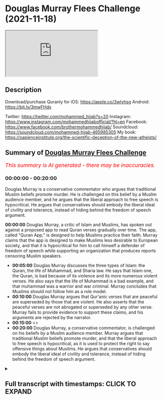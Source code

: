 # Douglas Murray Flees Challenge (2021-11-18)

<iframe loading='lazy' allow='autoplay' src='https://www.youtube.com/embed/QK2p2GdD7cs'></iframe>

## Description

Download/purchase Quranly for iOS: https://apple.co/3wIyhsg Android: https://bit.ly/3mwFHdx 

Twitter: https://twitter.com/mohammed_hijab?s=20
Instagram: https://www.instagram.com/mohammedhijabofficial/?hl=en
Facebook: https://www.facebook.com/brothermohammedhijab/
Soundcloud: https://soundcloud.com/mohammed-hijab-465985305
My book: https://sapienceinstitute.org/the-scientific-deception-of-the-new-atheists/

## Summary of [Douglas Murray Flees Challenge](https://www.youtube.com/watch?v=QK2p2GdD7cs)


*<span style="color:red; font-size:125%">This summary is AI generated - there may be inaccuracies</span>. [](/)*

### <a onclick="modifyYTiframeseektime('0')">00:00:00</a> - <a onclick="modifyYTiframeseektime('1200')">00:20:00</a>

Douglas Murray is a conservative commentator who argues that traditional Muslim beliefs promote murder. He is challenged on this belief by a Muslim audience member, and he argues that the liberal approach to free speech is hypocritical. He argues that conservatives should embody the liberal ideal of civility and tolerance, instead of hiding behind the freedom of speech argument.

**<a onclick="modifyYTiframeseektime('0')">00:00:00</a>** Douglas Murray, a critic of Islam and Muslims, has spoken out against a proposed app to read Quran verses gradually over time. The app, called "Quran App," is designed to help Muslims practice their faith. Murray claims that the app is designed to make Muslims less desirable to European society, and that it is hypocritical for him to call himself a defender of freedom of speech while supporting an organization that produces reports censoring Muslim speakers.
* **<a onclick="modifyYTiframeseektime('300')">00:05:00</a>** Douglas Murray discusses the three types of Islam: the Quran, the life of Muhammad, and Sharia law. He says that Islam one, the Quran, is bad because of its violence and its more numerous violent verses. He also says that the life of Muhammad is a bad example, and that muhammad was a warrior and war criminal. Murray concludes that Muslims should not follow him as a role model.
* **<a onclick="modifyYTiframeseektime('600')">00:10:00</a>** Douglas Murray argues that Qur'anic verses that are peaceful are superseded by those that are violent. He also asserts that the peaceful verses are not abrogated or superseded by any other verse. Murray fails to provide evidence to support these claims, and his arguments are rejected by the narrator.
* **<a onclick="modifyYTiframeseektime('900')">00:15:00</a>** <>
* **<a onclick="modifyYTiframeseektime('1200')">00:20:00</a>** Douglas Murray, a conservative commentator, is challenged on his beliefs by a Muslim audience member. Murray argues that traditional Muslim beliefs promote murder, and that the liberal approach to free speech is hypocritical, as it is used to protect the right to say offensive things about Muslims. He argues that conservatives should embody the liberal ideal of civility and tolerance, instead of hiding behind the freedom of speech argument.

<details><summary><h2>Full transcript with timestamps: CLICK TO EXPAND</h2></summary>

<a onclick="modifyYTiframeseektime('0')">0:00:00</a> [Music]  
<a onclick="modifyYTiframeseektime('5')">0:00:05</a> go to kuala lude app inshallah the app  
<a onclick="modifyYTiframeseektime('7')">0:00:07</a> tracks versus pages and time spent  
<a onclick="modifyYTiframeseektime('10')">0:00:10</a> reading and the verses to pages function  
<a onclick="modifyYTiframeseektime('12')">0:00:12</a> takes you from reading a few verses a  
<a onclick="modifyYTiframeseektime('14')">0:00:14</a> day to a few pages a day this project is  
<a onclick="modifyYTiframeseektime('17')">0:00:17</a> for the real enthusiasts if there's  
<a onclick="modifyYTiframeseektime('19')">0:00:19</a> enough of us out there this will become  
<a onclick="modifyYTiframeseektime('21')">0:00:21</a> the future of quran apps and support the  
<a onclick="modifyYTiframeseektime('24')">0:00:24</a> project if you can inshaallah may allah  
<a onclick="modifyYTiframeseektime('26')">0:00:26</a> bless all of you  
<a onclick="modifyYTiframeseektime('31')">0:00:31</a> how are you guys doing now many of you  
<a onclick="modifyYTiframeseektime('33')">0:00:33</a> will be aware  
<a onclick="modifyYTiframeseektime('34')">0:00:34</a> many of you will be aware of the back  
<a onclick="modifyYTiframeseektime('36')">0:00:36</a> and forth i've had with one douglas  
<a onclick="modifyYTiframeseektime('38')">0:00:38</a> murray now for you who don't know this  
<a onclick="modifyYTiframeseektime('40')">0:00:40</a> man is a british journalist but he has  
<a onclick="modifyYTiframeseektime('42')">0:00:42</a> been given a platform by the likes of  
<a onclick="modifyYTiframeseektime('43')">0:00:43</a> the bbc the spectator he has been part  
<a onclick="modifyYTiframeseektime('46')">0:00:46</a> of the  
<a onclick="modifyYTiframeseektime('47')">0:00:47</a> neoconservative movement in britain and  
<a onclick="modifyYTiframeseektime('50')">0:00:50</a> in the west and has been a voice against  
<a onclick="modifyYTiframeseektime('52')">0:00:52</a> uh i would say islam and muslims for  
<a onclick="modifyYTiframeseektime('54')">0:00:54</a> some time a critic of islam and muslims  
<a onclick="modifyYTiframeseektime('57')">0:00:57</a> for some time in fact let me read  
<a onclick="modifyYTiframeseektime('59')">0:00:59</a> something to you  
<a onclick="modifyYTiframeseektime('60')">0:01:00</a> to give you a flavor of what this man is  
<a onclick="modifyYTiframeseektime('62')">0:01:02</a> all about he says conditions for muslims  
<a onclick="modifyYTiframeseektime('65')">0:01:05</a> in europe must be made harder across the  
<a onclick="modifyYTiframeseektime('66')">0:01:06</a> board he says europe must look like  
<a onclick="modifyYTiframeseektime('69')">0:01:09</a> a less attractive proposition  
<a onclick="modifyYTiframeseektime('72')">0:01:12</a> from long before we were first attacked  
<a onclick="modifyYTiframeseektime('75')">0:01:15</a> it should have been made plain that  
<a onclick="modifyYTiframeseektime('76')">0:01:16</a> people who come into europe are here  
<a onclick="modifyYTiframeseektime('78')">0:01:18</a> under our rules and not theirs  
<a onclick="modifyYTiframeseektime('80')">0:01:20</a> he says where a mosque has become a  
<a onclick="modifyYTiframeseektime('82')">0:01:22</a> center of hate it should be closed and  
<a onclick="modifyYTiframeseektime('84')">0:01:24</a> pulled down if that means that some  
<a onclick="modifyYTiframeseektime('86')">0:01:26</a> muslims don't have a mosque to go to  
<a onclick="modifyYTiframeseektime('89')">0:01:29</a> then they'll have to realize that they  
<a onclick="modifyYTiframeseektime('91')">0:01:31</a> aren't owed one now the first part of  
<a onclick="modifyYTiframeseektime('94')">0:01:34</a> that sentence  
<a onclick="modifyYTiframeseektime('95')">0:01:35</a> that conditions for muslims in europe  
<a onclick="modifyYTiframeseektime('97')">0:01:37</a> must be made harder across the board  
<a onclick="modifyYTiframeseektime('99')">0:01:39</a> it's  
<a onclick="modifyYTiframeseektime('100')">0:01:40</a> so  
<a onclick="modifyYTiframeseektime('101')">0:01:41</a> anti-western ideology  
<a onclick="modifyYTiframeseektime('103')">0:01:43</a> so  
<a onclick="modifyYTiframeseektime('104')">0:01:44</a> anti-enlightenment ideology if we're  
<a onclick="modifyYTiframeseektime('106')">0:01:46</a> talking about equality if we're talking  
<a onclick="modifyYTiframeseektime('108')">0:01:48</a> minority rights all of these things it  
<a onclick="modifyYTiframeseektime('110')">0:01:50</a> goes against those  
<a onclick="modifyYTiframeseektime('113')">0:01:53</a> things now i'm not asking douglas murray  
<a onclick="modifyYTiframeseektime('116')">0:01:56</a> to become a muslim i mean we invite all  
<a onclick="modifyYTiframeseektime('119')">0:01:59</a> of the world to islam to the worship of  
<a onclick="modifyYTiframeseektime('121')">0:02:01</a> one god of course and that it does  
<a onclick="modifyYTiframeseektime('123')">0:02:03</a> include douglas murray but what i would  
<a onclick="modifyYTiframeseektime('126')">0:02:06</a> for now at least like to see is douglas  
<a onclick="modifyYTiframeseektime('128')">0:02:08</a> murray being  
<a onclick="modifyYTiframeseektime('130')">0:02:10</a> self-consistent with his own principles  
<a onclick="modifyYTiframeseektime('132')">0:02:12</a> because this is a man who i  
<a onclick="modifyYTiframeseektime('135')">0:02:15</a> i'm going to have to say as it is  
<a onclick="modifyYTiframeseektime('137')">0:02:17</a> is nothing but a hypocrite he is a  
<a onclick="modifyYTiframeseektime('140')">0:02:20</a> hypocrite  
<a onclick="modifyYTiframeseektime('141')">0:02:21</a> he makes himself out to be some kind of  
<a onclick="modifyYTiframeseektime('143')">0:02:23</a> a bastion  
<a onclick="modifyYTiframeseektime('145')">0:02:25</a> for freedom of speech and expression but  
<a onclick="modifyYTiframeseektime('147')">0:02:27</a> he's a co-founder of  
<a onclick="modifyYTiframeseektime('149')">0:02:29</a> an organization called the henry jackson  
<a onclick="modifyYTiframeseektime('152')">0:02:32</a> organization  
<a onclick="modifyYTiframeseektime('153')">0:02:33</a> he's the co-founder of an organization  
<a onclick="modifyYTiframeseektime('155')">0:02:35</a> that produces reports on a yearly basis  
<a onclick="modifyYTiframeseektime('159')">0:02:39</a> and these reports in fact are an attempt  
<a onclick="modifyYTiframeseektime('163')">0:02:43</a> to  
<a onclick="modifyYTiframeseektime('164')">0:02:44</a> account organizations which have muslim  
<a onclick="modifyYTiframeseektime('168')">0:02:48</a> speakers  
<a onclick="modifyYTiframeseektime('169')">0:02:49</a> in universities and he states or not him  
<a onclick="modifyYTiframeseektime('172')">0:02:52</a> but the report states for example  
<a onclick="modifyYTiframeseektime('174')">0:02:54</a> extremist hate preachers have  
<a onclick="modifyYTiframeseektime('177')">0:02:57</a> near unfettered access to students  
<a onclick="modifyYTiframeseektime('180')">0:03:00</a> and by that of course he means with his  
<a onclick="modifyYTiframeseektime('182')">0:03:02</a> understanding of  
<a onclick="modifyYTiframeseektime('183')">0:03:03</a> extremism  
<a onclick="modifyYTiframeseektime('185')">0:03:05</a> anything that goes against western  
<a onclick="modifyYTiframeseektime('187')">0:03:07</a> ideological or enlightenment values so  
<a onclick="modifyYTiframeseektime('189')">0:03:09</a> you see here this is really it's  
<a onclick="modifyYTiframeseektime('191')">0:03:11</a> enraging it's enraging how these  
<a onclick="modifyYTiframeseektime('195')">0:03:15</a> individuals that speak about freedom of  
<a onclick="modifyYTiframeseektime('197')">0:03:17</a> speech  
<a onclick="modifyYTiframeseektime('198')">0:03:18</a> are attempting  
<a onclick="modifyYTiframeseektime('200')">0:03:20</a> to do actions words or have words and  
<a onclick="modifyYTiframeseektime('202')">0:03:22</a> actions  
<a onclick="modifyYTiframeseektime('203')">0:03:23</a> do produce reports which have the net  
<a onclick="modifyYTiframeseektime('206')">0:03:26</a> effect and entailment of curtailing  
<a onclick="modifyYTiframeseektime('209')">0:03:29</a> freedom of speech for a minority group  
<a onclick="modifyYTiframeseektime('213')">0:03:33</a> which is the muslims he in fact or not  
<a onclick="modifyYTiframeseektime('215')">0:03:35</a> him but the report states  
<a onclick="modifyYTiframeseektime('218')">0:03:38</a> that failure by university to apply  
<a onclick="modifyYTiframeseektime('221')">0:03:41</a> there's been a failure by university to  
<a onclick="modifyYTiframeseektime('223')">0:03:43</a> apply prevent duties now for those who  
<a onclick="modifyYTiframeseektime('225')">0:03:45</a> don't know or maybe live abroad prevent  
<a onclick="modifyYTiframeseektime('227')">0:03:47</a> is the government's counter-terrorism  
<a onclick="modifyYTiframeseektime('229')">0:03:49</a> strategy so here we have a situation  
<a onclick="modifyYTiframeseektime('232')">0:03:52</a> where the henry jackson society which is  
<a onclick="modifyYTiframeseektime('234')">0:03:54</a> co-founded by douglas murray is  
<a onclick="modifyYTiframeseektime('236')">0:03:56</a> producing these reports and these  
<a onclick="modifyYTiframeseektime('239')">0:03:59</a> reports aim to vilify label or otherwise  
<a onclick="modifyYTiframeseektime('243')">0:04:03</a> cancel  
<a onclick="modifyYTiframeseektime('244')">0:04:04</a> yes  
<a onclick="modifyYTiframeseektime('245')">0:04:05</a> cancel  
<a onclick="modifyYTiframeseektime('246')">0:04:06</a> muslim speakers traditionalist orthodox  
<a onclick="modifyYTiframeseektime('249')">0:04:09</a> speakers  
<a onclick="modifyYTiframeseektime('250')">0:04:10</a> from speaking in universities because  
<a onclick="modifyYTiframeseektime('252')">0:04:12</a> they're afraid that they have quote  
<a onclick="modifyYTiframeseektime('254')">0:04:14</a> unfettered access to students  
<a onclick="modifyYTiframeseektime('257')">0:04:17</a> students were talking about what age 18  
<a onclick="modifyYTiframeseektime('259')">0:04:19</a> to 21 adult students  
<a onclick="modifyYTiframeseektime('261')">0:04:21</a> so in this situation here  
<a onclick="modifyYTiframeseektime('264')">0:04:24</a> clearly murray and co  
<a onclick="modifyYTiframeseektime('266')">0:04:26</a> are using  
<a onclick="modifyYTiframeseektime('267')">0:04:27</a> the guise of terrorism to vilify a  
<a onclick="modifyYTiframeseektime('270')">0:04:30</a> community and to inhibit freedom of  
<a onclick="modifyYTiframeseektime('274')">0:04:34</a> speech  
<a onclick="modifyYTiframeseektime('275')">0:04:35</a> don't talk to me about freedom of speech  
<a onclick="modifyYTiframeseektime('278')">0:04:38</a> what kind of censoring is this  
<a onclick="modifyYTiframeseektime('281')">0:04:41</a> you coward you are a coward  
<a onclick="modifyYTiframeseektime('283')">0:04:43</a> and this is you know why it's clear to  
<a onclick="modifyYTiframeseektime('285')">0:04:45</a> me that you are a coward and that you  
<a onclick="modifyYTiframeseektime('287')">0:04:47</a> are afraid of public engagement and  
<a onclick="modifyYTiframeseektime('289')">0:04:49</a> debate  
<a onclick="modifyYTiframeseektime('290')">0:04:50</a> because when it came to me challenging  
<a onclick="modifyYTiframeseektime('292')">0:04:52</a> you on twitter for a discussion  
<a onclick="modifyYTiframeseektime('295')">0:04:55</a> when i came to challenge you on twitter  
<a onclick="modifyYTiframeseektime('297')">0:04:57</a> for a discussion or debate let's be  
<a onclick="modifyYTiframeseektime('299')">0:04:59</a> straightforward with you because we  
<a onclick="modifyYTiframeseektime('300')">0:05:00</a> don't see i  
<a onclick="modifyYTiframeseektime('301')">0:05:01</a> what did you say you made the excuses  
<a onclick="modifyYTiframeseektime('304')">0:05:04</a> you call me anti-semitic you call me all  
<a onclick="modifyYTiframeseektime('305')">0:05:05</a> these words because i'm anti-zionist  
<a onclick="modifyYTiframeseektime('308')">0:05:08</a> because i am pro-palestinian unashamedly  
<a onclick="modifyYTiframeseektime('311')">0:05:11</a> so  
<a onclick="modifyYTiframeseektime('312')">0:05:12</a> you will never find a statement of mine  
<a onclick="modifyYTiframeseektime('314')">0:05:14</a> and the whole public record which  
<a onclick="modifyYTiframeseektime('316')">0:05:16</a> amounts to anti-semitism but you cowered  
<a onclick="modifyYTiframeseektime('319')">0:05:19</a> even if i was a fully fledged  
<a onclick="modifyYTiframeseektime('322')">0:05:22</a> anti-semite and hated jews  
<a onclick="modifyYTiframeseektime('324')">0:05:24</a> which we believe in islam it's not  
<a onclick="modifyYTiframeseektime('326')">0:05:26</a> possible to do or you shouldn't do  
<a onclick="modifyYTiframeseektime('327')">0:05:27</a> because the prophet himself married the  
<a onclick="modifyYTiframeseektime('329')">0:05:29</a> jews i fear  
<a onclick="modifyYTiframeseektime('330')">0:05:30</a> you didn't know that did you and he even  
<a onclick="modifyYTiframeseektime('332')">0:05:32</a> he condemned anti-semitism which i have  
<a onclick="modifyYTiframeseektime('335')">0:05:35</a> videos on my channel doing the same  
<a onclick="modifyYTiframeseektime('337')">0:05:37</a> thing  
<a onclick="modifyYTiframeseektime('338')">0:05:38</a> but if this is your excuse why are you  
<a onclick="modifyYTiframeseektime('340')">0:05:40</a> discussing with anjim chowdhury  
<a onclick="modifyYTiframeseektime('342')">0:05:42</a> let's take a picture let's take a look  
<a onclick="modifyYTiframeseektime('344')">0:05:44</a> at a picture of you discussing with  
<a onclick="modifyYTiframeseektime('345')">0:05:45</a> anjim chowdhury  
<a onclick="modifyYTiframeseektime('347')">0:05:47</a> anjem chowdhury is widely recognized in  
<a onclick="modifyYTiframeseektime('349')">0:05:49</a> the muslim community as someone who  
<a onclick="modifyYTiframeseektime('352')">0:05:52</a> belongs to the radical fringes someone  
<a onclick="modifyYTiframeseektime('355')">0:05:55</a> who has not condemned isis not condemned  
<a onclick="modifyYTiframeseektime('358')">0:05:58</a> al-qaeda not condemned these groups in  
<a onclick="modifyYTiframeseektime('361')">0:06:01</a> many ways as sympathetic to those groups  
<a onclick="modifyYTiframeseektime('364')">0:06:04</a> and you have you have had a discussion  
<a onclick="modifyYTiframeseektime('366')">0:06:06</a> with him but you with me  
<a onclick="modifyYTiframeseektime('369')">0:06:09</a> what now you're getting cold feet you're  
<a onclick="modifyYTiframeseektime('370')">0:06:10</a> getting a bit scared  
<a onclick="modifyYTiframeseektime('372')">0:06:12</a> what is your excuse  
<a onclick="modifyYTiframeseektime('373')">0:06:13</a> that i'm not qualified  
<a onclick="modifyYTiframeseektime('375')">0:06:15</a> i think you'll find that i'm much more  
<a onclick="modifyYTiframeseektime('377')">0:06:17</a> qualified on these topics than you are  
<a onclick="modifyYTiframeseektime('379')">0:06:19</a> especially islam what are your  
<a onclick="modifyYTiframeseektime('380')">0:06:20</a> qualifications in islam  
<a onclick="modifyYTiframeseektime('382')">0:06:22</a> what are your qualifications in islam  
<a onclick="modifyYTiframeseektime('385')">0:06:25</a> what is your training in islam  
<a onclick="modifyYTiframeseektime('388')">0:06:28</a> what background you've written two books  
<a onclick="modifyYTiframeseektime('390')">0:06:30</a> to my knowledge about islam but what is  
<a onclick="modifyYTiframeseektime('392')">0:06:32</a> your qualification to speak about such a  
<a onclick="modifyYTiframeseektime('394')">0:06:34</a> topic like theology  
<a onclick="modifyYTiframeseektime('396')">0:06:36</a> huh tell me now  
<a onclick="modifyYTiframeseektime('398')">0:06:38</a> you come to me humbly as a student  
<a onclick="modifyYTiframeseektime('401')">0:06:41</a> that's the only relationship you can  
<a onclick="modifyYTiframeseektime('403')">0:06:43</a> have with me when it comes to the  
<a onclick="modifyYTiframeseektime('404')">0:06:44</a> religion of islam you come to me humbly  
<a onclick="modifyYTiframeseektime('407')">0:06:47</a> cross-legged  
<a onclick="modifyYTiframeseektime('409')">0:06:49</a> as a student in front of me and i will  
<a onclick="modifyYTiframeseektime('411')">0:06:51</a> tell you about islam the rulings the  
<a onclick="modifyYTiframeseektime('413')">0:06:53</a> books that i've memorized the language  
<a onclick="modifyYTiframeseektime('415')">0:06:55</a> that i know  
<a onclick="modifyYTiframeseektime('416')">0:06:56</a> the years that i've spent in the islamic  
<a onclick="modifyYTiframeseektime('418')">0:06:58</a> seminary and the degrees that i've  
<a onclick="modifyYTiframeseektime('419')">0:06:59</a> acquired you're not in my league on  
<a onclick="modifyYTiframeseektime('421')">0:07:01</a> these issues don't even pretend to be  
<a onclick="modifyYTiframeseektime('423')">0:07:03</a> and how dare you try and attack the  
<a onclick="modifyYTiframeseektime('425')">0:07:05</a> quran and say the book the measly  
<a onclick="modifyYTiframeseektime('427')">0:07:07</a> pathetic little book that you have  
<a onclick="modifyYTiframeseektime('430')">0:07:10</a> produced  
<a onclick="modifyYTiframeseektime('432')">0:07:12</a> apparently he says it's uh it's more  
<a onclick="modifyYTiframeseektime('434')">0:07:14</a> bought than the quran  
<a onclick="modifyYTiframeseektime('437')">0:07:17</a> it's it's  
<a onclick="modifyYTiframeseektime('438')">0:07:18</a> people are buying it more than the quran  
<a onclick="modifyYTiframeseektime('439')">0:07:19</a> are you that  
<a onclick="modifyYTiframeseektime('441')">0:07:21</a> sorry mentally  
<a onclick="modifyYTiframeseektime('442')">0:07:22</a> slow  
<a onclick="modifyYTiframeseektime('444')">0:07:24</a> do you think people buy the quran on  
<a onclick="modifyYTiframeseektime('446')">0:07:26</a> amazon  
<a onclick="modifyYTiframeseektime('447')">0:07:27</a> this is the tweet he put up you can  
<a onclick="modifyYTiframeseektime('448')">0:07:28</a> check it on the twitter this guy he  
<a onclick="modifyYTiframeseektime('450')">0:07:30</a> thinks that his book is being read by  
<a onclick="modifyYTiframeseektime('452')">0:07:32</a> muslims or by other people as much and  
<a onclick="modifyYTiframeseektime('454')">0:07:34</a> or  
<a onclick="modifyYTiframeseektime('455')">0:07:35</a> maybe the same amount as the quran are  
<a onclick="modifyYTiframeseektime('457')">0:07:37</a> you a fool are you literally a fool  
<a onclick="modifyYTiframeseektime('460')">0:07:40</a> this book is being one of the most  
<a onclick="modifyYTiframeseektime('462')">0:07:42</a> memorized no it is the most memorized  
<a onclick="modifyYTiframeseektime('463')">0:07:43</a> book in the world  
<a onclick="modifyYTiframeseektime('465')">0:07:45</a> children memorize it and you're talking  
<a onclick="modifyYTiframeseektime('467')">0:07:47</a> about your measly little book that you  
<a onclick="modifyYTiframeseektime('469')">0:07:49</a> put on amazon  
<a onclick="modifyYTiframeseektime('471')">0:07:51</a> anyway let's move on to something else  
<a onclick="modifyYTiframeseektime('473')">0:07:53</a> let's move on to what you actually say  
<a onclick="modifyYTiframeseektime('475')">0:07:55</a> about islam let me expose your ignorance  
<a onclick="modifyYTiframeseektime('477')">0:07:57</a> further because it's not just islam and  
<a onclick="modifyYTiframeseektime('479')">0:07:59</a> theology that you have a uh inhibition  
<a onclick="modifyYTiframeseektime('483')">0:08:03</a> you have a weakness in but you have an  
<a onclick="modifyYTiframeseektime('485')">0:08:05</a> inhibition and you have a weakness when  
<a onclick="modifyYTiframeseektime('487')">0:08:07</a> it relates to the humanities in your  
<a onclick="modifyYTiframeseektime('489')">0:08:09</a> book  
<a onclick="modifyYTiframeseektime('490')">0:08:10</a> uh the strange death of europe you refer  
<a onclick="modifyYTiframeseektime('494')">0:08:14</a> to as conjuring a careful new version of  
<a onclick="modifyYTiframeseektime('496')">0:08:16</a> history which flies in the face of all  
<a onclick="modifyYTiframeseektime('499')">0:08:19</a> historical scholarships practically all  
<a onclick="modifyYTiframeseektime('500')">0:08:20</a> historical scholarship we're not saying  
<a onclick="modifyYTiframeseektime('502')">0:08:22</a> that the whole time in spain was good  
<a onclick="modifyYTiframeseektime('504')">0:08:24</a> you had the al-wahidu  
<a onclick="modifyYTiframeseektime('505')">0:08:25</a> but to try and uh  
<a onclick="modifyYTiframeseektime('508')">0:08:28</a> imply  
<a onclick="modifyYTiframeseektime('509')">0:08:29</a> that there was intolerance throughout  
<a onclick="modifyYTiframeseektime('510')">0:08:30</a> the whole time period when islam was in  
<a onclick="modifyYTiframeseektime('512')">0:08:32</a> spain is foolishness and a historical  
<a onclick="modifyYTiframeseektime('514')">0:08:34</a> understanding  
<a onclick="modifyYTiframeseektime('515')">0:08:35</a> on anyone's understanding  
<a onclick="modifyYTiframeseektime('518')">0:08:38</a> and you you make blunders historical  
<a onclick="modifyYTiframeseektime('520')">0:08:40</a> blunders you say  
<a onclick="modifyYTiframeseektime('521')">0:08:41</a> europe was never  
<a onclick="modifyYTiframeseektime('522')">0:08:42</a> a continent of islam what are you  
<a onclick="modifyYTiframeseektime('524')">0:08:44</a> talking about  
<a onclick="modifyYTiframeseektime('525')">0:08:45</a> we have europe as you have spain as the  
<a onclick="modifyYTiframeseektime('527')">0:08:47</a> example you have sicily as another  
<a onclick="modifyYTiframeseektime('529')">0:08:49</a> example and you have other places which  
<a onclick="modifyYTiframeseektime('531')">0:08:51</a> the ottoman empire had control over as  
<a onclick="modifyYTiframeseektime('533')">0:08:53</a> other examples as well are you that  
<a onclick="modifyYTiframeseektime('536')">0:08:56</a> are you literally that foolish  
<a onclick="modifyYTiframeseektime('538')">0:08:58</a> are you literally that foolish why are  
<a onclick="modifyYTiframeseektime('540')">0:09:00</a> you speaking about things which you have  
<a onclick="modifyYTiframeseektime('542')">0:09:02</a> no idea about  
<a onclick="modifyYTiframeseektime('543')">0:09:03</a> on this point let's take a look at what  
<a onclick="modifyYTiframeseektime('545')">0:09:05</a> you've said about islam let's say islam  
<a onclick="modifyYTiframeseektime('547')">0:09:07</a> is a very very complex thing  
<a onclick="modifyYTiframeseektime('550')">0:09:10</a> and the best way i can do this in the  
<a onclick="modifyYTiframeseektime('552')">0:09:12</a> very short time i have is that you have  
<a onclick="modifyYTiframeseektime('554')">0:09:14</a> three islams islam one two and three  
<a onclick="modifyYTiframeseektime('556')">0:09:16</a> islam one the quran and the life of  
<a onclick="modifyYTiframeseektime('558')">0:09:18</a> muhammad and the hadith islam to the  
<a onclick="modifyYTiframeseektime('560')">0:09:20</a> tradition of the sharia islam three what  
<a onclick="modifyYTiframeseektime('563')">0:09:23</a> muslims do now the first of those things  
<a onclick="modifyYTiframeseektime('565')">0:09:25</a> islam the quran and so on is bad  
<a onclick="modifyYTiframeseektime('569')">0:09:29</a> it is bad  
<a onclick="modifyYTiframeseektime('570')">0:09:30</a> there is a lot of violence in it and  
<a onclick="modifyYTiframeseektime('573')">0:09:33</a> what's worse the peaceful verses are  
<a onclick="modifyYTiframeseektime('575')">0:09:35</a> superseded by the violent verses  
<a onclick="modifyYTiframeseektime('578')">0:09:38</a> the violent verses also sadly are more  
<a onclick="modifyYTiframeseektime('580')">0:09:40</a> numerous in number then you've got the  
<a onclick="modifyYTiframeseektime('582')">0:09:42</a> life of muhammad again a bad man a very  
<a onclick="modifyYTiframeseektime('585')">0:09:45</a> bad man it has to be not a great role  
<a onclick="modifyYTiframeseektime('587')">0:09:47</a> model if you look at it uh it takes  
<a onclick="modifyYTiframeseektime('590')">0:09:50</a> child brides abuses a small girl  
<a onclick="modifyYTiframeseektime('593')">0:09:53</a> multiple wives uh himself a warrior  
<a onclick="modifyYTiframeseektime('596')">0:09:56</a> himself a war criminal himself beheads  
<a onclick="modifyYTiframeseektime('598')">0:09:58</a> uh  
<a onclick="modifyYTiframeseektime('599')">0:09:59</a> jews  
<a onclick="modifyYTiframeseektime('600')">0:10:00</a> this i would have thought would be a  
<a onclick="modifyYTiframeseektime('601')">0:10:01</a> signal of not great peacefulness so he  
<a onclick="modifyYTiframeseektime('604')">0:10:04</a> makes a series of as you saw with that  
<a onclick="modifyYTiframeseektime('606')">0:10:06</a> clip here  
<a onclick="modifyYTiframeseektime('607')">0:10:07</a> this  
<a onclick="modifyYTiframeseektime('608')">0:10:08</a> man  
<a onclick="modifyYTiframeseektime('609')">0:10:09</a> makes a series of claims about islam and  
<a onclick="modifyYTiframeseektime('612')">0:10:12</a> this is the video he sent me by the way  
<a onclick="modifyYTiframeseektime('613')">0:10:13</a> on twitter he said this is why i speak  
<a onclick="modifyYTiframeseektime('615')">0:10:15</a> about islam as if to shobot to  
<a onclick="modifyYTiframeseektime('616')">0:10:16</a> grandstand to show me something i didn't  
<a onclick="modifyYTiframeseektime('618')">0:10:18</a> know  
<a onclick="modifyYTiframeseektime('621')">0:10:21</a> and this is what you have to present  
<a onclick="modifyYTiframeseektime('623')">0:10:23</a> blunder after blunder of the blunder  
<a onclick="modifyYTiframeseektime('625')">0:10:25</a> let's go over each one of them he said  
<a onclick="modifyYTiframeseektime('627')">0:10:27</a> the quran is bad that's an assertion and  
<a onclick="modifyYTiframeseektime('630')">0:10:30</a> this is a static aesthetic value  
<a onclick="modifyYTiframeseektime('631')">0:10:31</a> judgment and it's not based on evidence  
<a onclick="modifyYTiframeseektime('634')">0:10:34</a> so i will not even um dignify that with  
<a onclick="modifyYTiframeseektime('636')">0:10:36</a> a response he states the peaceful verses  
<a onclick="modifyYTiframeseektime('639')">0:10:39</a> are superseded by the violent ones  
<a onclick="modifyYTiframeseektime('641')">0:10:41</a> that's not true in its entirety in fact  
<a onclick="modifyYTiframeseektime('644')">0:10:44</a> that's not true at all you have verses  
<a onclick="modifyYTiframeseektime('647')">0:10:47</a> like chapter 60 verse 8.  
<a onclick="modifyYTiframeseektime('659')">0:10:59</a> 60 verse 8 that allah does not forbid  
<a onclick="modifyYTiframeseektime('661')">0:11:01</a> you to be good with those non-muslims  
<a onclick="modifyYTiframeseektime('663')">0:11:03</a> who have not tried to kill you and not  
<a onclick="modifyYTiframeseektime('665')">0:11:05</a> try to kick you out of your homes that  
<a onclick="modifyYTiframeseektime('667')">0:11:07</a> you be good with them and you be just  
<a onclick="modifyYTiframeseektime('668')">0:11:08</a> with them because allah he loves the  
<a onclick="modifyYTiframeseektime('669')">0:11:09</a> just  
<a onclick="modifyYTiframeseektime('670')">0:11:10</a> that's not abrogated and it's not  
<a onclick="modifyYTiframeseektime('672')">0:11:12</a> superseded by any verse is it peaceful  
<a onclick="modifyYTiframeseektime('674')">0:11:14</a> yes or no you answer me my questions  
<a onclick="modifyYTiframeseektime('677')">0:11:17</a> since you're the one making the claims  
<a onclick="modifyYTiframeseektime('679')">0:11:19</a> yeah you answer my questions now because  
<a onclick="modifyYTiframeseektime('681')">0:11:21</a> imagine if you are right in front of me  
<a onclick="modifyYTiframeseektime('683')">0:11:23</a> you're talking about my body he was  
<a onclick="modifyYTiframeseektime('685')">0:11:25</a> trying to body shame me the guy was  
<a onclick="modifyYTiframeseektime('686')">0:11:26</a> trying to talk about my body this  
<a onclick="modifyYTiframeseektime('689')">0:11:29</a> you're trying to talk about me and even  
<a onclick="modifyYTiframeseektime('691')">0:11:31</a> your followers were saying actually  
<a onclick="modifyYTiframeseektime('693')">0:11:33</a> you know i think you know  
<a onclick="modifyYTiframeseektime('694')">0:11:34</a> anyways i'm not going to say anything  
<a onclick="modifyYTiframeseektime('696')">0:11:36</a> but you can go and see on twitter what  
<a onclick="modifyYTiframeseektime('697')">0:11:37</a> his followers were saying  
<a onclick="modifyYTiframeseektime('699')">0:11:39</a> what your boyfriend maybe have been  
<a onclick="modifyYTiframeseektime('701')">0:11:41</a> saying and other people  
<a onclick="modifyYTiframeseektime('703')">0:11:43</a> but anyway the first thing you say is  
<a onclick="modifyYTiframeseektime('704')">0:11:44</a> that the the verses of the quran  
<a onclick="modifyYTiframeseektime('707')">0:11:47</a> are superseded the peaceful ones yeah  
<a onclick="modifyYTiframeseektime('710')">0:11:50</a> so is this a peaceful verse or not  
<a onclick="modifyYTiframeseektime('711')">0:11:51</a> chapter 60 verse 8  
<a onclick="modifyYTiframeseektime('713')">0:11:53</a> answer me the question  
<a onclick="modifyYTiframeseektime('715')">0:11:55</a> what about chapter 4 verse 90  
<a onclick="modifyYTiframeseektime('726')">0:12:06</a> except for the ones  
<a onclick="modifyYTiframeseektime('728')">0:12:08</a> that they come to you and there's a  
<a onclick="modifyYTiframeseektime('729')">0:12:09</a> peace treaty between you uh you too or  
<a onclick="modifyYTiframeseektime('732')">0:12:12</a> that you and all that they've come with  
<a onclick="modifyYTiframeseektime('734')">0:12:14</a> peace  
<a onclick="modifyYTiframeseektime('735')">0:12:15</a> this is not abrogated this verse is not  
<a onclick="modifyYTiframeseektime('737')">0:12:17</a> abrogated  
<a onclick="modifyYTiframeseektime('746')">0:12:26</a> fight those who fight you and do not go  
<a onclick="modifyYTiframeseektime('749')">0:12:29</a> across the bounds do not transgress the  
<a onclick="modifyYTiframeseektime('750')">0:12:30</a> bounds because allah does not like those  
<a onclick="modifyYTiframeseektime('752')">0:12:32</a> who transgress the bounds  
<a onclick="modifyYTiframeseektime('755')">0:12:35</a> is that superseded is that abrogated  
<a onclick="modifyYTiframeseektime('758')">0:12:38</a> this is my these are my questions i mean  
<a onclick="modifyYTiframeseektime('761')">0:12:41</a> you tell me if you  
<a onclick="modifyYTiframeseektime('763')">0:12:43</a> when the prophet muhammad said  
<a onclick="modifyYTiframeseektime('770')">0:12:50</a> that whoever kills a non-combatant  
<a onclick="modifyYTiframeseektime('772')">0:12:52</a> non-believer will not smell the  
<a onclick="modifyYTiframeseektime('773')">0:12:53</a> fragrance of heaven has that been  
<a onclick="modifyYTiframeseektime('775')">0:12:55</a> abrogated my question is  
<a onclick="modifyYTiframeseektime('777')">0:12:57</a> the answer is no the prophet told us  
<a onclick="modifyYTiframeseektime('780')">0:13:00</a> which you won't find in jewish or judah  
<a onclick="modifyYTiframeseektime('782')">0:13:02</a> christian tradition very clear  
<a onclick="modifyYTiframeseektime('785')">0:13:05</a> if you if you go to war do not kill the  
<a onclick="modifyYTiframeseektime('786')">0:13:06</a> old person the woman the chil the child  
<a onclick="modifyYTiframeseektime('788')">0:13:08</a> mckenna alejandr  
<a onclick="modifyYTiframeseektime('790')">0:13:10</a> he said about a woman it's not for this  
<a onclick="modifyYTiframeseektime('792')">0:13:12</a> woman it's a woman dead in the  
<a onclick="modifyYTiframeseektime('793')">0:13:13</a> battlefield it's not for her to be  
<a onclick="modifyYTiframeseektime('794')">0:13:14</a> killed  
<a onclick="modifyYTiframeseektime('797')">0:13:17</a> he reiterated the same commands so these  
<a onclick="modifyYTiframeseektime('800')">0:13:20</a> are just  
<a onclick="modifyYTiframeseektime('801')">0:13:21</a> old orientalist tropes misconceptions  
<a onclick="modifyYTiframeseektime('804')">0:13:24</a> which unfortunately because you have  
<a onclick="modifyYTiframeseektime('806')">0:13:26</a> been reading bernard lewis and ibn raqqa  
<a onclick="modifyYTiframeseektime('809')">0:13:29</a> who is not a school you mentioned he's a  
<a onclick="modifyYTiframeseektime('810')">0:13:30</a> scholar he's not a scholar but lewis is  
<a onclick="modifyYTiframeseektime('811')">0:13:31</a> a historian what's he got to do with  
<a onclick="modifyYTiframeseektime('813')">0:13:33</a> theology of islam  
<a onclick="modifyYTiframeseektime('814')">0:13:34</a> so you don't even know how to quote  
<a onclick="modifyYTiframeseektime('816')">0:13:36</a> proper authorities on these points  
<a onclick="modifyYTiframeseektime('819')">0:13:39</a> yeah  
<a onclick="modifyYTiframeseektime('820')">0:13:40</a> because you've been reading these people  
<a onclick="modifyYTiframeseektime('821')">0:13:41</a> you don't know how to nuance the  
<a onclick="modifyYTiframeseektime('823')">0:13:43</a> discussion you have become ignorant you  
<a onclick="modifyYTiframeseektime('825')">0:13:45</a> are ignorant you don't know how to  
<a onclick="modifyYTiframeseektime('827')">0:13:47</a> access primary source material you don't  
<a onclick="modifyYTiframeseektime('829')">0:13:49</a> know how to be honest with the sources  
<a onclick="modifyYTiframeseektime('831')">0:13:51</a> and when you try your best you fail  
<a onclick="modifyYTiframeseektime('834')">0:13:54</a> look you've just stated two sentences  
<a onclick="modifyYTiframeseektime('836')">0:13:56</a> about islam and the only thing that i  
<a onclick="modifyYTiframeseektime('838')">0:13:58</a> see you speaking about the religion  
<a onclick="modifyYTiframeseektime('839')">0:13:59</a> directly and you've already made two  
<a onclick="modifyYTiframeseektime('841')">0:14:01</a> mistakes  
<a onclick="modifyYTiframeseektime('842')">0:14:02</a> let's go on though  
<a onclick="modifyYTiframeseektime('845')">0:14:05</a> you say that  
<a onclick="modifyYTiframeseektime('847')">0:14:07</a> there are more basically the violent  
<a onclick="modifyYTiframeseektime('849')">0:14:09</a> verses  
<a onclick="modifyYTiframeseektime('850')">0:14:10</a> are more numerous than the the peaceful  
<a onclick="modifyYTiframeseektime('852')">0:14:12</a> ones there's  
<a onclick="modifyYTiframeseektime('853')">0:14:13</a> 6236 verses of the quran  
<a onclick="modifyYTiframeseektime('856')">0:14:16</a> now i don't know  
<a onclick="modifyYTiframeseektime('857')">0:14:17</a> have you read the the translation of the  
<a onclick="modifyYTiframeseektime('859')">0:14:19</a> meanings of the quran because if you  
<a onclick="modifyYTiframeseektime('861')">0:14:21</a> have it's impossible to come to that  
<a onclick="modifyYTiframeseektime('863')">0:14:23</a> conclusion  
<a onclick="modifyYTiframeseektime('864')">0:14:24</a> it is impossible to come to that  
<a onclick="modifyYTiframeseektime('866')">0:14:26</a> conclusion are you telling me of a ratio  
<a onclick="modifyYTiframeseektime('869')">0:14:29</a> that the violent verses are more than  
<a onclick="modifyYTiframeseektime('871')">0:14:31</a> the non-violent verses in the quran then  
<a onclick="modifyYTiframeseektime('873')">0:14:33</a> you've you maybe have been reading the  
<a onclick="modifyYTiframeseektime('875')">0:14:35</a> art of war not the quran  
<a onclick="modifyYTiframeseektime('877')">0:14:37</a> you've been reading another book  
<a onclick="modifyYTiframeseektime('879')">0:14:39</a> this is a foolish statement that no one  
<a onclick="modifyYTiframeseektime('881')">0:14:41</a> who has read the quran even the  
<a onclick="modifyYTiframeseektime('882')">0:14:42</a> translations of the meanings of would  
<a onclick="modifyYTiframeseektime('884')">0:14:44</a> ever make you you're ignorant how dare  
<a onclick="modifyYTiframeseektime('887')">0:14:47</a> you even think that you can debate me  
<a onclick="modifyYTiframeseektime('889')">0:14:49</a> you can speak to me you're not qualified  
<a onclick="modifyYTiframeseektime('891')">0:14:51</a> you're not you're not even that popular  
<a onclick="modifyYTiframeseektime('893')">0:14:53</a> to be honest let's be honest who are you  
<a onclick="modifyYTiframeseektime('894')">0:14:54</a> anyway who are you to try and step up  
<a onclick="modifyYTiframeseektime('896')">0:14:56</a> like this who are you  
<a onclick="modifyYTiframeseektime('898')">0:14:58</a> of all you respect and you come and talk  
<a onclick="modifyYTiframeseektime('899')">0:14:59</a> about islam you talk about muslims need  
<a onclick="modifyYTiframeseektime('901')">0:15:01</a> to be treated  
<a onclick="modifyYTiframeseektime('903')">0:15:03</a> in this way and that way in the other  
<a onclick="modifyYTiframeseektime('904')">0:15:04</a> way  
<a onclick="modifyYTiframeseektime('905')">0:15:05</a> that they are ticking time bombs that's  
<a onclick="modifyYTiframeseektime('906')">0:15:06</a> another quote of his by the way they're  
<a onclick="modifyYTiframeseektime('907')">0:15:07</a> a demographic ticking time bomb  
<a onclick="modifyYTiframeseektime('910')">0:15:10</a> well i'll tell you what we're an  
<a onclick="modifyYTiframeseektime('912')">0:15:12</a> intellectual you're an intellectual  
<a onclick="modifyYTiframeseektime('913')">0:15:13</a> ticking time bomb because now you're  
<a onclick="modifyYTiframeseektime('915')">0:15:15</a> starting to implode upon yourself  
<a onclick="modifyYTiframeseektime('918')">0:15:18</a> you are starting to implode upon  
<a onclick="modifyYTiframeseektime('919')">0:15:19</a> yourself and you're continuing to do  
<a onclick="modifyYTiframeseektime('921')">0:15:21</a> that now  
<a onclick="modifyYTiframeseektime('923')">0:15:23</a> then you say the life of muhammad he was  
<a onclick="modifyYTiframeseektime('925')">0:15:25</a> a bad man or another assertion did they  
<a onclick="modifyYTiframeseektime('927')">0:15:27</a> not teach you in gcse  
<a onclick="modifyYTiframeseektime('929')">0:15:29</a> that is p-e-e point evidence explanation  
<a onclick="modifyYTiframeseektime('933')">0:15:33</a> did they not teach you that one so you  
<a onclick="modifyYTiframeseektime('935')">0:15:35</a> stating muhammad was a bad man  
<a onclick="modifyYTiframeseektime('940')">0:15:40</a> you weak man you are a weak man you are  
<a onclick="modifyYTiframeseektime('943')">0:15:43</a> a weak man look at you making  
<a onclick="modifyYTiframeseektime('946')">0:15:46</a> an error in every statement that every  
<a onclick="modifyYTiframeseektime('949')">0:15:49</a> sentence that you utter towards islam  
<a onclick="modifyYTiframeseektime('951')">0:15:51</a> about islam you're uttering it with  
<a onclick="modifyYTiframeseektime('954')">0:15:54</a> erroneous statements filled with  
<a onclick="modifyYTiframeseektime('956')">0:15:56</a> philosophy  
<a onclick="modifyYTiframeseektime('958')">0:15:58</a> and totally you are an imbecile you are  
<a onclick="modifyYTiframeseektime('960')">0:16:00</a> an imbecile what kind of debility is  
<a onclick="modifyYTiframeseektime('963')">0:16:03</a> this what kind of intellectual debility  
<a onclick="modifyYTiframeseektime('966')">0:16:06</a> imbecility personality is this  
<a onclick="modifyYTiframeseektime('970')">0:16:10</a> i tell you  
<a onclick="modifyYTiframeseektime('972')">0:16:12</a> i think you know and i know this  
<a onclick="modifyYTiframeseektime('973')">0:16:13</a> wouldn't end well if we were standing  
<a onclick="modifyYTiframeseektime('975')">0:16:15</a> next to each other and we were having an  
<a onclick="modifyYTiframeseektime('976')">0:16:16</a> intellectual discussion  
<a onclick="modifyYTiframeseektime('978')">0:16:18</a> and that's why you scurried along didn't  
<a onclick="modifyYTiframeseektime('980')">0:16:20</a> you that's the real reason why you  
<a onclick="modifyYTiframeseektime('981')">0:16:21</a> scurried along you put  
<a onclick="modifyYTiframeseektime('983')">0:16:23</a> you put your tail between your legs and  
<a onclick="modifyYTiframeseektime('985')">0:16:25</a> you had to run away  
<a onclick="modifyYTiframeseektime('987')">0:16:27</a> you tried to engage me on twitter  
<a onclick="modifyYTiframeseektime('990')">0:16:30</a> but you wouldn't engage me face to face  
<a onclick="modifyYTiframeseektime('994')">0:16:34</a> and then he says he abuses a small child  
<a onclick="modifyYTiframeseektime('998')">0:16:38</a> or a small girl  
<a onclick="modifyYTiframeseektime('999')">0:16:39</a> give me the evidence of that  
<a onclick="modifyYTiframeseektime('1001')">0:16:41</a> where's the evidence of abuse  
<a onclick="modifyYTiframeseektime('1003')">0:16:43</a> when ah isha herself who you referred to  
<a onclick="modifyYTiframeseektime('1007')">0:16:47</a> i isha herself  
<a onclick="modifyYTiframeseektime('1009')">0:16:49</a> she states that the prophet he never hit  
<a onclick="modifyYTiframeseektime('1011')">0:16:51</a> any of his wives he was never abusive to  
<a onclick="modifyYTiframeseektime('1014')">0:16:54</a> any of his wives or his servants ana  
<a onclick="modifyYTiframeseektime('1016')">0:16:56</a> malek himself said that he the prophet  
<a onclick="modifyYTiframeseektime('1019')">0:16:59</a> never so much  
<a onclick="modifyYTiframeseektime('1021')">0:17:01</a> as  
<a onclick="modifyYTiframeseektime('1022')">0:17:02</a> uttered  
<a onclick="modifyYTiframeseektime('1023')">0:17:03</a> vocalizations of contempt and you're  
<a onclick="modifyYTiframeseektime('1025')">0:17:05</a> talking about abuse what's the evidence  
<a onclick="modifyYTiframeseektime('1027')">0:17:07</a> you're historically impotent  
<a onclick="modifyYTiframeseektime('1029')">0:17:09</a> you're incapable intellectually  
<a onclick="modifyYTiframeseektime('1031')">0:17:11</a> incapable of producing the goods  
<a onclick="modifyYTiframeseektime('1034')">0:17:14</a> the knowledge goods on these matters  
<a onclick="modifyYTiframeseektime('1039')">0:17:19</a> and then he says multiple wives  
<a onclick="modifyYTiframeseektime('1042')">0:17:22</a> what's the problem with having multiple  
<a onclick="modifyYTiframeseektime('1043')">0:17:23</a> wives you haven't given us a moral  
<a onclick="modifyYTiframeseektime('1045')">0:17:25</a> reason why having multiple wives is  
<a onclick="modifyYTiframeseektime('1047')">0:17:27</a> wrong  
<a onclick="modifyYTiframeseektime('1049')">0:17:29</a> a warrior why is that bad thing to have  
<a onclick="modifyYTiframeseektime('1050')">0:17:30</a> a warrior prophet  
<a onclick="modifyYTiframeseektime('1053')">0:17:33</a> being a warrior is a good thing so  
<a onclick="modifyYTiframeseektime('1054')">0:17:34</a> you're mentioning these things  
<a onclick="modifyYTiframeseektime('1056')">0:17:36</a> warrior and then he states he himself  
<a onclick="modifyYTiframeseektime('1059')">0:17:39</a> beheads the jews okay i want you to give  
<a onclick="modifyYTiframeseektime('1061')">0:17:41</a> me one evidence from the seed of the  
<a onclick="modifyYTiframeseektime('1063')">0:17:43</a> biography of the prophet where he  
<a onclick="modifyYTiframeseektime('1065')">0:17:45</a> beheads jewish people because they're  
<a onclick="modifyYTiframeseektime('1067')">0:17:47</a> jewish in fact if he beheads any jewish  
<a onclick="modifyYTiframeseektime('1069')">0:17:49</a> people at all the prophet muhammad never  
<a onclick="modifyYTiframeseektime('1072')">0:17:52</a> beheaded the jew that never happened  
<a onclick="modifyYTiframeseektime('1074')">0:17:54</a> you're a liar you are a liar  
<a onclick="modifyYTiframeseektime('1076')">0:17:56</a> and if you are talking about banu  
<a onclick="modifyYTiframeseektime('1077')">0:17:57</a> quraida the 600 jewish people that were  
<a onclick="modifyYTiframeseektime('1080')">0:18:00</a> executed because of treachery  
<a onclick="modifyYTiframeseektime('1082')">0:18:02</a> and even that treachery was was realized  
<a onclick="modifyYTiframeseektime('1085')">0:18:05</a> by historians in the western academy  
<a onclick="modifyYTiframeseektime('1088')">0:18:08</a> people like karen armstrong who are in  
<a onclick="modifyYTiframeseektime('1090')">0:18:10</a> her book the short introduction to islam  
<a onclick="modifyYTiframeseektime('1093')">0:18:13</a> unequivocally and unambiguously details  
<a onclick="modifyYTiframeseektime('1095')">0:18:15</a> the main reason for such a thing  
<a onclick="modifyYTiframeseektime('1098')">0:18:18</a> or author  
<a onclick="modifyYTiframeseektime('1100')">0:18:20</a> being or not even ben  
<a onclick="modifyYTiframeseektime('1102')">0:18:22</a> i should say  
<a onclick="modifyYTiframeseektime('1103')">0:18:23</a> the combatants among them  
<a onclick="modifyYTiframeseektime('1105')">0:18:25</a> were was because of treachery war  
<a onclick="modifyYTiframeseektime('1108')">0:18:28</a> treachery that happened in the battle of  
<a onclick="modifyYTiframeseektime('1109')">0:18:29</a> khandak  
<a onclick="modifyYTiframeseektime('1110')">0:18:30</a> and if it was a matter of genocide and  
<a onclick="modifyYTiframeseektime('1112')">0:18:32</a> disposable disposing of jewish people  
<a onclick="modifyYTiframeseektime('1114')">0:18:34</a> then why did the prophet muhammad  
<a onclick="modifyYTiframeseektime('1115')">0:18:35</a> sallallahu salaam do a constitution of  
<a onclick="modifyYTiframeseektime('1117')">0:18:37</a> medina  
<a onclick="modifyYTiframeseektime('1118')">0:18:38</a> why did he guarantee the rights of the  
<a onclick="modifyYTiframeseektime('1119')">0:18:39</a> jewish people why did he not do the same  
<a onclick="modifyYTiframeseektime('1122')">0:18:42</a> thing with bernoulli  
<a onclick="modifyYTiframeseektime('1124')">0:18:44</a> why why did he marry a jew  
<a onclick="modifyYTiframeseektime('1127')">0:18:47</a> why in the quran in chapter number 59  
<a onclick="modifyYTiframeseektime('1129')">0:18:49</a> verse number four  
<a onclick="modifyYTiframeseektime('1130')">0:18:50</a> it states on this issue of banuk  
<a onclick="modifyYTiframeseektime('1136')">0:18:56</a> it gives the reason for why the  
<a onclick="modifyYTiframeseektime('1138')">0:18:58</a> hostilities took place between the some  
<a onclick="modifyYTiframeseektime('1141')">0:19:01</a> muslim tribes and some jewish tribes  
<a onclick="modifyYTiframeseektime('1143')">0:19:03</a> that is because they oppose allah and  
<a onclick="modifyYTiframeseektime('1145')">0:19:05</a> his messenger  
<a onclick="modifyYTiframeseektime('1147')">0:19:07</a> it's not because delhi  
<a onclick="modifyYTiframeseektime('1149')">0:19:09</a> that's because they were jewish bro with  
<a onclick="modifyYTiframeseektime('1151')">0:19:11</a> all due respect you don't know what  
<a onclick="modifyYTiframeseektime('1153')">0:19:13</a> you're talking about you do not know  
<a onclick="modifyYTiframeseektime('1155')">0:19:15</a> what you're talking about yeah and so  
<a onclick="modifyYTiframeseektime('1157')">0:19:17</a> this is the thing you can you can be a  
<a onclick="modifyYTiframeseektime('1159')">0:19:19</a> critic of islam in your little echo  
<a onclick="modifyYTiframeseektime('1161')">0:19:21</a> chamber but you are a coward and you are  
<a onclick="modifyYTiframeseektime('1163')">0:19:23</a> not courageous as jordan peterson said  
<a onclick="modifyYTiframeseektime('1165')">0:19:25</a> you were because if you were and i give  
<a onclick="modifyYTiframeseektime('1167')">0:19:27</a> credit to you and peterson for having a  
<a onclick="modifyYTiframeseektime('1169')">0:19:29</a> conversation with me which was kurt  
<a onclick="modifyYTiframeseektime('1170')">0:19:30</a> which was courteous and cordial  
<a onclick="modifyYTiframeseektime('1174')">0:19:34</a> if you were you would at least talk to  
<a onclick="modifyYTiframeseektime('1175')">0:19:35</a> me and with whatever energy you come to  
<a onclick="modifyYTiframeseektime('1177')">0:19:37</a> me with i'll come to you with that  
<a onclick="modifyYTiframeseektime('1179')">0:19:39</a> energy but the energy that you've been  
<a onclick="modifyYTiframeseektime('1181')">0:19:41</a> coming to the whole muslim community  
<a onclick="modifyYTiframeseektime('1182')">0:19:42</a> with talking to us about taking time  
<a onclick="modifyYTiframeseektime('1184')">0:19:44</a> bombs talking to us about unequal rights  
<a onclick="modifyYTiframeseektime('1186')">0:19:46</a> for our community talking to us about  
<a onclick="modifyYTiframeseektime('1188')">0:19:48</a> religion being a religion of opportunism  
<a onclick="modifyYTiframeseektime('1192')">0:19:52</a> yeah the religion itself is an  
<a onclick="modifyYTiframeseektime('1193')">0:19:53</a> opportunistic religion and other such  
<a onclick="modifyYTiframeseektime('1196')">0:19:56</a> things for a man that's unqualified  
<a onclick="modifyYTiframeseektime('1197')">0:19:57</a> untrained or otherwise  
<a onclick="modifyYTiframeseektime('1199')">0:19:59</a> unaware  
<a onclick="modifyYTiframeseektime('1201')">0:20:01</a> you really can't make a case for  
<a onclick="modifyYTiframeseektime('1202')">0:20:02</a> yourself can you  
<a onclick="modifyYTiframeseektime('1204')">0:20:04</a> so next time you utter the word islam or  
<a onclick="modifyYTiframeseektime('1206')">0:20:06</a> next time you utter the word muslim from  
<a onclick="modifyYTiframeseektime('1208')">0:20:08</a> your mouth well next time you or your  
<a onclick="modifyYTiframeseektime('1211')">0:20:11</a> your institute that you found it  
<a onclick="modifyYTiframeseektime('1212')">0:20:12</a> co-founded  
<a onclick="modifyYTiframeseektime('1214')">0:20:14</a> produce reports remember  
<a onclick="modifyYTiframeseektime('1217')">0:20:17</a> that it's hypocrisy that runs  
<a onclick="modifyYTiframeseektime('1220')">0:20:20</a> through your veins  
<a onclick="modifyYTiframeseektime('1222')">0:20:22</a> not not just blood but hypocrisy that  
<a onclick="modifyYTiframeseektime('1225')">0:20:25</a> runs through every artery and every vein  
<a onclick="modifyYTiframeseektime('1227')">0:20:27</a> in your body  
<a onclick="modifyYTiframeseektime('1229')">0:20:29</a> you talk about freedom of speech  
<a onclick="modifyYTiframeseektime('1232')">0:20:32</a> and cancer culture but you do  
<a onclick="modifyYTiframeseektime('1235')">0:20:35</a> to the traditionalist muslims and  
<a onclick="modifyYTiframeseektime('1236')">0:20:36</a> orthodox muslims what you claim the left  
<a onclick="modifyYTiframeseektime('1239')">0:20:39</a> has done to you that's the reality of  
<a onclick="modifyYTiframeseektime('1240')">0:20:40</a> the situation that is the reality of the  
<a onclick="modifyYTiframeseektime('1243')">0:20:43</a> situation and you  
<a onclick="modifyYTiframeseektime('1245')">0:20:45</a> you do anything  
<a onclick="modifyYTiframeseektime('1247')">0:20:47</a> but embody either spirit or word of what  
<a onclick="modifyYTiframeseektime('1250')">0:20:50</a> the liberal theorist said which is that  
<a onclick="modifyYTiframeseektime('1252')">0:20:52</a> i disapprove of what you say but i  
<a onclick="modifyYTiframeseektime('1254')">0:20:54</a> defend to the death your right to say it  
<a onclick="modifyYTiframeseektime('1258')">0:20:58</a> you don't embody that in either spirit  
<a onclick="modifyYTiframeseektime('1260')">0:21:00</a> or sentiment because you are a coward  
<a onclick="modifyYTiframeseektime('1262')">0:21:02</a> and you are a hypocrite  
<a onclick="modifyYTiframeseektime('1264')">0:21:04</a> and that is the reality of the situation  
<a onclick="modifyYTiframeseektime('1266')">0:21:06</a> and for those who want to see  
<a onclick="modifyYTiframeseektime('1268')">0:21:08</a> bridges being built  
<a onclick="modifyYTiframeseektime('1270')">0:21:10</a> and you know civility  
<a onclick="modifyYTiframeseektime('1272')">0:21:12</a> and lack of toxicity and so on i say as  
<a onclick="modifyYTiframeseektime('1276')">0:21:16</a> the arabs say allah yeah we want that as  
<a onclick="modifyYTiframeseektime('1278')">0:21:18</a> well the muslim community does actually  
<a onclick="modifyYTiframeseektime('1280')">0:21:20</a> want coexistence and harmony we do but  
<a onclick="modifyYTiframeseektime('1282')">0:21:22</a> you can't reasonably ask me  
<a onclick="modifyYTiframeseektime('1285')">0:21:25</a> all my community  
<a onclick="modifyYTiframeseektime('1286')">0:21:26</a> to be  
<a onclick="modifyYTiframeseektime('1287')">0:21:27</a> an accomplice to our own murder  
<a onclick="modifyYTiframeseektime('1290')">0:21:30</a> was  
<a onclick="modifyYTiframeseektime('1292')">0:21:32</a> allah  
</details>